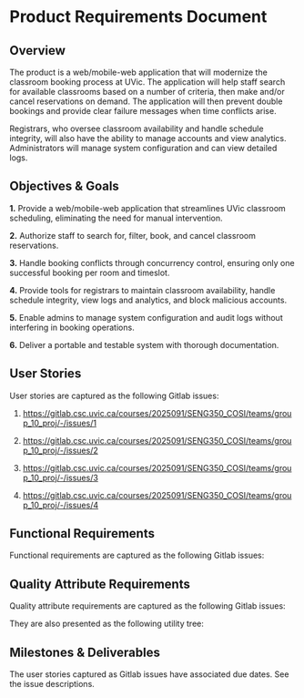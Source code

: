 # Product Requirements Document

## Overview

The product is a web/mobile-web application that will modernize the classroom booking process at UVic. The application will help staff search for available classrooms based on a number of criteria, then make and/or cancel reservations on demand. The application will then prevent double bookings and provide clear failure messages when time conflicts arise.

Registrars, who oversee classroom availability and handle schedule integrity, will also have the ability to manage accounts and view analytics. Administrators will manage system configuration and can view detailed logs.

## Objectives & Goals

**1.** Provide a web/mobile-web application that streamlines UVic classroom scheduling, eliminating the need for manual intervention.

**2.** Authorize staff to search for, filter, book, and cancel classroom reservations.

**3.** Handle booking conflicts through concurrency control, ensuring only one successful booking per room and timeslot.

**4.** Provide tools for registrars to maintain classroom availability, handle schedule integrity, view logs and analytics, and block malicious accounts.

**5.** Enable admins to manage system configuration and audit logs without interfering in booking operations.

**6.** Deliver a portable and testable system with thorough documentation.

## User Stories
User stories are captured as the following Gitlab issues:

1. https://gitlab.csc.uvic.ca/courses/2025091/SENG350_COSI/teams/group_10_proj/-/issues/1

2. https://gitlab.csc.uvic.ca/courses/2025091/SENG350_COSI/teams/group_10_proj/-/issues/2

3. https://gitlab.csc.uvic.ca/courses/2025091/SENG350_COSI/teams/group_10_proj/-/issues/3

4. https://gitlab.csc.uvic.ca/courses/2025091/SENG350_COSI/teams/group_10_proj/-/issues/4

## Functional Requirements
Functional requirements are captured as the following Gitlab issues:  

## Quality Attribute Requirements
Quality attribute requirements are captured as the following Gitlab issues:  

They are also presented as the following utility tree:  

## Milestones & Deliverables
The user stories captured as Gitlab issues have associated due dates. See the issue descriptions.